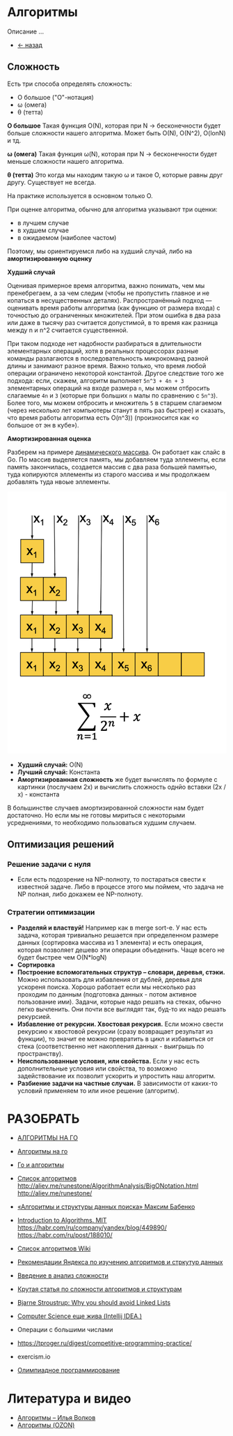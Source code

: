 # Алгоритмы
Описание ...

- [<- назад](../README.md)

## Сложность

Есть три способа определять сложность:
- О большое ("О"-нотация)
- ω (омега)
- θ (тетта)


**О большое**
Такая функция O(N), которая при N -> бесконечности будет больше сложности нашего алгоритма. Может быть O(N), O(N^2), O(lonN) и тд.

**ω (омега)**
Такая функция ω(N), которая при N -> бесконечности будет меньше сложности нашего алгоритма.

**θ (тетта)**
Это когда мы находим такую ω и такое О, которые равны друг другу. Существует не всегда.

На практике используется в основном только О.

При оценке алгоритма, обычно для алгоритма указывают три оценки:
- в лучшем случае
- в худшем случае  
- в ожидаемом (наиболее частом)

Поэтому, мы ориентируемся либо на худший случай, либо на **амортизированную оценку**

**Худший случай**

Оценивая примерное время алгоритма, важно понимать, чем мы пренебрегаем, а за чем следим (чтобы не пропустить главное и не копаться в несущественных деталях). Распространённый подход –– оценивать время работы алгоритма (как функцию от размера входа) с точностью до ограниченных множителей. При этом ошибка в два раза или даже в тысячу раз считается допустимой, в то время как разница между n и n^2
считается существенной.

При таком подходе нет надобности разбираться в длительности элементарных операций, хотя в реальных процессорах разные команды разлагаются в последовательность микрокоманд разной длины и занимают разное время. Важно только, что время любой операции ограничено некоторой константой. Другое следствие того же подхода: если, скажем, алгоритм выполняет `5n^3 + 4n + 3` элементарных операций на входе размера `n`, мы можем отбросить слагаемые `4n` и `3` (которые при больших `n` малы по сравнению с `5n^3`). Более того, мы можем отбросить и множитель `5` в старшем слагаемом (через несколько лет компьютеры станут в пять раз быстрее) и сказать, что время работы алгоритма есть O(n^3)) (произносится как «о большое от эн в кубе»).

**Амортизированная оценка**

Разберем на примере [динамического массива](../data_stracture/dynamic_array/README.md). Он работает как слайс в Go. По массив выделяется память, мы добавляем туда эллементы, если память закончилась, создается массив с два раза большей памятью, туда копируются эллементы из старого массива и мы продолжаем добавлять туда нвоые эллементы.

![](../assets/img/alg_1.png)

- **Худший случай:** О(N)
- **Лучший случай:** Константа
- **Амортизированная сложность** же будет вычислять по формуле с картинки (послучаем 2х) и вычислить сложность однйо вставки (2х / х) - константа

В большинстве случаев амортизированной сложности нам будет достаточно. Но если мы не готовы мириться с некоторыми усреднениями, то необходимо пользоваться худшим случаем.

## Оптимизация решений

### Решение задачи с нуля

- Если есть подозрение на NP-полноту, то постараться свести к известной задаче. Либо в процессе этого мы поймем, что задача не NP полная, либо докажем ее NP-полноту.

### Стратегии оптимизации 
- **Разделяй и властвуй!** Например как в merge sort-е. У нас есть задача, которая тривиально решается при определенном размере данных (сортировка массива из 1 элемента) и есть операция, которая позволяет дешево эти операции объеденить. Чаще всего не будет быстрее чем О(N*logN)
- **Сортировка**
- **Построение вспомогательных структур – словари, деревья, стэки.** Можно использовать для избавления от дублей, деревья для ускореня поиска. Хорошо работает если мы несколько раз проходим по данным (подготовка данных - потом активное пользование ими). Задачи, которые надо решать на стеках, обычно легко вычленить. Они почти все выглядят так, буд-то их надо решать рекурсией.
- **Избавление от рекурсии. Хвостовая рекурсия.** Если можно свести рекурсию к хвостовой рекурсии (сразу возвращает результат из функции), то значит ее можно превратить в цикл и избавиться от стека (соответственно нет накопления данных - выигрышь по пространству).
- **Неиспользованные условия, или свойства.** Если у нас есть дополнительные условия или свойства, то возможно задействование их позволит ускорить и упростить наш алгоритм.
- **Разбиение задачи на частные случаи.** В зависимости от каких-то условий применяем то или иное решение (алгоритм).





# РАЗОБРАТЬ
- [АЛГОРИТМЫ НА ГО](https://github.com/TheAlgorithms/Go)
- [Алгоритмы на го](https://github.com/polosate/algorithms)
- [Го и алгоритмы](https://yourbasic.org/algorithms/)
- [Список алгоритмов](https://algorithmswithgo.com/)
http://aliev.me/runestone/AlgorithmAnalysis/BigONotation.html
http://aliev.me/runestone/
- [«Алгоритмы и структуры данных поиска» Максим Бабенко](https://www.youtube.com/watch?v=5qmYaOoHX8A&list=PLJOzdkh8T5koEPv-R5W0ovmL_T2BjB1HX)
- [Introduction to Algorithms. MIT](https://ocw.mit.edu/courses/electrical-engineering-and-computer-science/6-006-introduction-to-algorithms-fall-2011/index.htm)
https://habr.com/ru/company/yandex/blog/449890/
https://habr.com/ru/post/188010/
- [Список алгоритмов Wiki](https://en.wikipedia.org/wiki/List_of_algorithms)
- [Рекомендации Яндекса по изучению алгоритмов и стркутур данных](https://academy.yandex.ru/posts/5-sposobov-pobolshe-uznat-ob-algoritmakh)
- [Введение в анализ сложности](https://habr.com/ru/post/196560/)
- [Крутая статья по сложности алгоритмов и структурам](https://habr.com/ru/post/310794/)
- [Bjarne Stroustrup: Why you should avoid Linked Lists](https://www.youtube.com/watch?v=YQs6IC-vgmo)
- [Computer Science еще жива (Intellij IDEA.)](https://2016.jokerconf.com/talks/computer-science-is-not-dead-yet/)
- Операции с большими числами
- https://tproger.ru/digest/competitive-programming-practice/
- exercism.io

- [Олимпиадное программирование](https://qna.habr.com/q/61386)

# Литература и видео
- [Алгоритмы – Илья Волков](https://www.youtube.com/watch?v=ECOZDHS5DfE&list=PLQC2_0cDcSKBHamFYA6ncnc_fYuEQUy0s&index=8)
- [Алгоритмы (OZON)](https://ozonmasters.ru/algomain)
